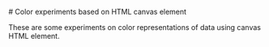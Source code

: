 # Color experiments based on HTML canvas element

These are some experiments on color representations of data using canvas HTML element.
